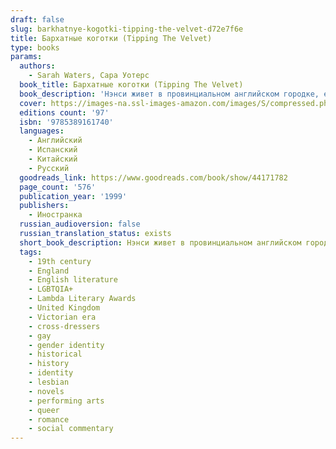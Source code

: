 ```yaml
---
draft: false
slug: barkhatnye-kogotki-tipping-the-velvet-d72e7f6e
title: Бархатные коготки (Tipping The Velvet)
type: books
params:
  authors:
    - Sarah Waters, Сара Уотерс
  book_title: Бархатные коготки (Tipping The Velvet)
  book_description: 'Нэнси живет в провинциальном английском городке, ее отец держит приморский устричный бар. Каждый вечер, переодевшись в выходное платье, она посещает мюзик-холл, где с бурлескным номером выступает Китти Батлер. Постепенно девушки сближаются, и когда новый импресарио предлагает Китти лондонский ангажемент, Нэнси следует за ней в столицу. Вскоре об их совместном номере говорит весь Лондон. Нэнси счастлива, еще не догадываясь, как близка разлука, на какое дно ей придется опуститься, чтобы найти себя, и какие хищники водятся в придонных водах…'
  cover: https://images-na.ssl-images-amazon.com/images/S/compressed.photo.goodreads.com/books/1551514885i/44171782.jpg
  editions count: '97'
  isbn: '9785389161740'
  languages:
    - Английский
    - Испанский
    - Китайский
    - Русский
  goodreads_link: https://www.goodreads.com/book/show/44171782
  page_count: '576'
  publication_year: '1999'
  publishers:
    - Иностранка
  russian_audioversion: false
  russian_translation_status: exists
  short_book_description: Нэнси живет в провинциальном английском городке, ее отец держит приморский устричный бар. Каждый вечер, переодевшись в выходное платье, она посещает мюзик-холл, где с бурлескным номером выступает Китти Батлер. Постепенно девушки сближаются, и когда новый импресарио предлагает Китти лондонский ангажемент, Нэнси следует за ней в столицу…
  tags:
    - 19th century
    - England
    - English literature
    - LGBTQIA+
    - Lambda Literary Awards
    - United Kingdom
    - Victorian era
    - cross-dressers
    - gay
    - gender identity
    - historical
    - history
    - identity
    - lesbian
    - novels
    - performing arts
    - queer
    - romance
    - social commentary
---
```



